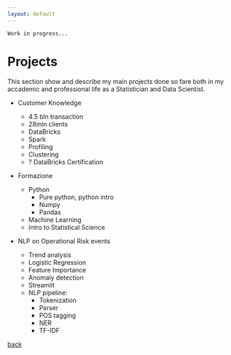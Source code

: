 ```yaml
---
layout: default
---
```


```
Work in progress...
```



# Projects

This section show and describe my main projects done so fare both in my accademic and professional life as a Statistician and Data Scientist.

* Customer Knowledge
    * 4.5 bln transaction
    * 28mln clients
    * DataBricks
    * Spark
    * Profiling
    * Clustering
    * ? DataBricks Certification

* Formazione
    * Python
        * Pure python, python intro
        * Numpy
        * Pandas
    * Machine Learning
    * Intro to Statistical Science

* NLP on Operational Risk events
    * Trend analysis
    * Logistic Regression
    * Feature Importance
    * Anomaly detection
    * Streamlit
    * NLP pipeline:
        * Tokenization
        * Parser
        * POS tagging
        * NER
        * TF-IDF



[back](../)